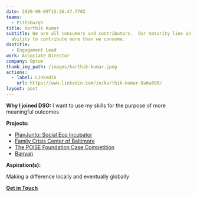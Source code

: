 ```yaml
---
date: 2020-09-09T15:26:47.770Z
teams:
  - Pittsburgh
title: Karthik Kumar
subtitle: We are all consumers and contributors.  Our maturity lies in our
  ability to contribute more than we consume.
dsotitle:
  - Engagement Lead
work: Associate Director
company: Optum
thumb_img_path: /images/karthik-kumar.jpeg
actions:
  - label: LinkedIn
    url: https://www.linkedin.com/in/karthik-kumar-8a6a899/
layout: post
---
```

**Why I joined DSO:** I want to use my skills for the purpose of more meaningful outcomes

**Projects:** 

- [PlanJunto: Social Eco Incubator](https://dsoglobal.org/posts/planjunto/)
- [Family Crisis Center of Baltimore](https://www.dsoglobal.org/posts/family-crisis-center-of-baltimore/)
- [The POISE Foundation Case Competition](https://www.dsoglobal.org/posts/poise-foundation/)
- [Banyan](https://www.dsoglobal.org/posts/banyan/)

**Aspiration(s):**

Making a difference locally and eventually globally

**[Get in Touch](karthikk@dsoglobal.org)**